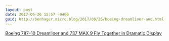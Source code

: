 ```yaml
---
layout: post
date: 2017-06-26 15:57 -0400
guid: http://benhager.micro.blog/2017/06/26/boeing-dreamliner-and.html
---
```

[Boeing 787-10 Dreamliner and 737 MAX 9 Fly Together in Dramatic Display](https://youtu.be/nmefnkTvWIw)
